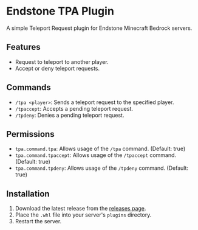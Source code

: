 # Endstone TPA Plugin

A simple Teleport Request plugin for Endstone Minecraft Bedrock servers.

## Features

-   Request to teleport to another player.
-   Accept or deny teleport requests.

## Commands

-   `/tpa <player>`: Sends a teleport request to the specified player.
-   `/tpaccept`: Accepts a pending teleport request.
-   `/tpdeny`: Denies a pending teleport request.

## Permissions

-   `tpa.command.tpa`: Allows usage of the `/tpa` command. (Default: true)
-   `tpa.command.tpaccept`: Allows usage of the `/tpaccept` command. (Default: true)
-   `tpa.command.tpdeny`: Allows usage of the `/tpdeny` command. (Default: true)

## Installation

1.  Download the latest release from the [releases page](https://github.com/iciency/TPA/releases).
2.  Place the `.whl` file into your server's `plugins` directory.
3.  Restart the server.
